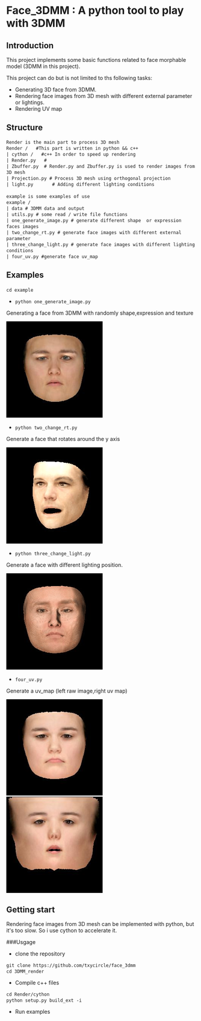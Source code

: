 # Face_3DMM : A python tool to play with 3DMM

## Introduction



This project implements some basic functions related to face morphable model (3DMM in this project).

This project can do but is not limited to ths following tasks:
* Generating 3D face from 3DMM.
* Rendering face images from 3D mesh with different external parameter or lightings. 
* Rendering UV map 

## Structure

```
Render is the main part to process 3D mesh
Render /   #This part is written in python && c++
| cython /   #c++ In order to speed up rendering
| Render.py   #
| Zbuffer.py  # Render.py and Zbuffer.py is used to render images from 3D mesh
| Projection.py # Process 3D mesh using orthogonal projection
| light.py       # Adding different lighting conditions 

example is some examples of use
example /
| data # 3DMM data and output
| utils.py # some read / write file functions
| one_generate_image.py # generate different shape  or expression faces images
| two_change_rt.py # generate face images with different external parameter
| three_change_light.py # generate face images with different lighting conditions
| four_uv.py #generate face uv_map
```
## Examples

`cd example`

* `python one_generate_image.py`

Generating a face  from 3DMM with randomly shape,expression and texture

![](example/data/image/A.jpg)

* `python two_change_rt.py`

Generate a face that rotates around the y axis

![](example/data/image/rt/result.gif)

* `python three_change_light.py`

Generate a face with different lighting position.

![](example/data/image/light/result.gif)

* `four_uv.py`

Generate a uv_map (left raw image,right uv map) 

![](example/data/image/uv/A.jpg)
![](example/data/image/uv/A_uv.jpg)


## Getting start

Rendering face images from 3D mesh can be implemented with python, but it's too slow.
So i use cython to accelerate it.

###Usgage
* clone the repository
 ```
git clone https://github.com/txycircle/face_3dmm
cd 3DMM_render
```
*  Compile c++ files
```
cd Render/cython
python setup.py build_ext -i 
```
* Run examples
